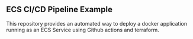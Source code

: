 ## ECS CI/CD Pipeline Example

This repository provides an automated way to deploy a docker application running as an ECS Service using Github actions and terraform.